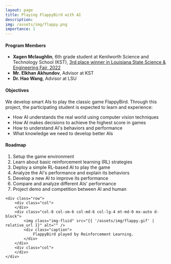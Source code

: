 ```yaml
---
layout: page
title: Playing FlappyBird with AI
description:
img: /assets/img/flappy.png
importance: 1
---
```


<!-- <div class="title"><strong>Playing FlappyBird with Reinforcement Learning</strong></div> -->
<!-- <br /> -->
#### Program Members

* **Xagen Mclaughlin**, 6th grade student at Kenilworth Science and Technology School (KST), [3rd place winner in Louisiana State Science & Engineering Fair, 2022](/assets/pdf/LSEF_Junior_Division_2022_Winners.pdf)
* **Mr.** **Elkhan Akhundov**, Advisor at KST
* **Dr. Hao Wang**, Advisor at LSU

<!-- <img class="img-fluid" src="{{ '/assets/img/KST-mentoring.jpg' | relative_url }}" alt="" /> -->
<!-- <div class="caption"> -->
    
<!-- </div> -->


<!-- <div>
    <div class="title">Harvesting Idle Resources in Serverless Computing via Reinforcement Learning</div>
    <div class="author">
        Hanfei Yu, <em>Hao Wang</em>,Jian Li, and Seung-Jong Park
    </div>

    <div class="periodical">
        Available at <a href="https://arxiv.org/abs/2108.12717">arXiv:2108.12717</a>, 2021
    </div>
</div> -->

<!-- <br /> -->

#### Objectives

We develop smart AIs to play the classic game FlappyBird. Through this project, the participating student is expected to learn and experience:

- How AI understands the real world using computer vision techniques
- How AI makes decisions to achieve the highest score in games
- How to understand AI's behaviors and performance
- What knowledge we need to develop better AIs

#### Roadmap

1. Setup the game environment 
2. Learn about basic reinforcement learning (RL) strategies
3. Deploy a simple RL-based AI to play the game
4. Analyze the AI's performance and explain its behaviors
5. Develop a new AI to improve its performance
6. Compare and analyze different AIs' performance
7. Project demo and competition between AI and human

<!-- Every project has a beautiful feature showcase page.
It's easy to include images in a flexible 3-column grid format.
Make your photos 1/3, 2/3, or full width.

To give your project a background in the portfolio page, just add the img tag to the front matter like so:

    ---
    layout: page
    title: project
    description: a project with a background image
    img: /assets/img/12.jpg
    --- -->

<!-- <div class="row">
    <div class="col-sm mt-3 mt-md-0">
        <img class="img-fluid rounded z-depth-1" src="{{ '/assets/img/1.jpg' | relative_url }}" alt="" title="example image"/>
    </div>
    <div class="col-sm mt-3 mt-md-0">
        <img class="img-fluid rounded z-depth-1" src="{{ '/assets/img/3.jpg' | relative_url }}" alt="" title="example image"/>
    </div>
    <div class="col-sm mt-3 mt-md-0">
        <img class="img-fluid rounded z-depth-1" src="{{ '/assets/img/5.jpg' | relative_url }}" alt="" title="example image"/>
    </div>
</div>
<div class="caption">
    Caption photos easily. On the left, a road goes through a tunnel. Middle, leaves artistically fall in a hipster photoshoot. Right, in another hipster photoshoot, a lumberjack grasps a handful of pine needles.
</div> -->
<div class="container">

    <div class="row">
        <div class="col">
        </div>
        <div class="col-8 col-sm-6 col-md-6 col-lg-4 mt-md-0 mx-auto d-block">
            <img class="img-fluid" src="{{ '/assets/img/flappy.gif' | relative_url }}" alt="" />
            <div class="caption">
                FlappyBird played by Reinforcement Learning.
            </div>
        </div>
        <div class="col">
        </div>
    </div>

</div>


<!-- You can also put regular text between your rows of images.
Say you wanted to write a little bit about your project before you posted the rest of the images.
You describe how you toiled, sweated, *bled* for your project, and then... you reveal it's glory in the next row of images. -->

<!-- 
<div class="row justify-content-sm-center">
    <div class="col-sm-8 mt-3 mt-md-0">
        <img class="img-fluid rounded z-depth-1" src="{{ '/assets/img/6.jpg' | relative_url }}" alt="" title="example image"/>
    </div>
    <div class="col-sm-4 mt-3 mt-md-0">
        <img class="img-fluid rounded z-depth-1" src="{{ '/assets/img/11.jpg' | relative_url }}" alt="" title="example image"/>
    </div>
</div>
<div class="caption">
    You can also have artistically styled 2/3 + 1/3 images, like these.
</div>


The code is simple.
Just wrap your images with `<div class="col-sm">` and place them inside `<div class="row">` (read more about the <a href="https://getbootstrap.com/docs/4.4/layout/grid/" target="_blank">Bootstrap Grid</a> system).
To make images responsive, add `img-fluid` class to each; for rounded corners and shadows use `rounded` and `z-depth-1` classes.
Here's the code for the last row of images above:

```html
<div class="row justify-content-sm-center">
    <div class="col-sm-8 mt-3 mt-md-0">
        <img class="img-fluid rounded z-depth-1" src="{{ '/assets/img/6.jpg' | relative_url }}" alt="" title="example image"/>
    </div>
    <div class="col-sm-4 mt-3 mt-md-0">
        <img class="img-fluid rounded z-depth-1" src="{{ '/assets/img/11.jpg' | relative_url }}" alt="" title="example image"/>
    </div>
</div>
``` -->
